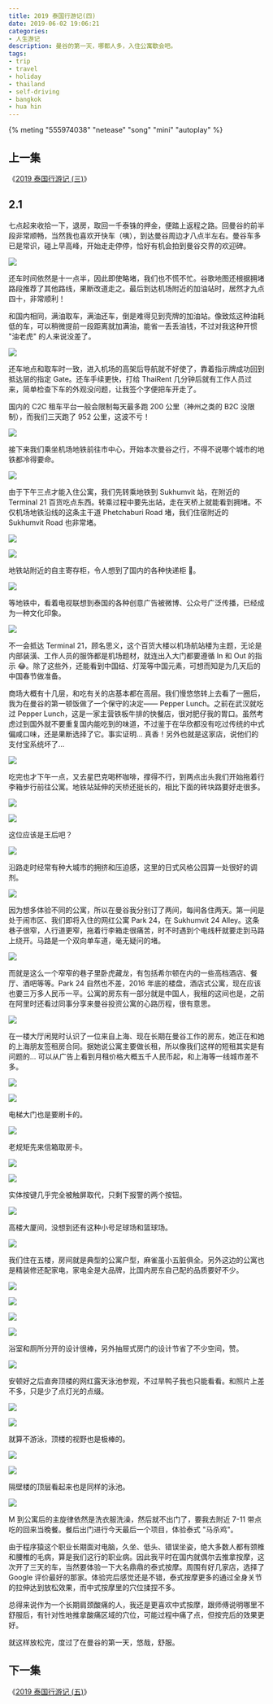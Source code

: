 ```yaml
---
title: 2019 泰国行游记(四)
date: 2019-06-02 19:06:21
categories:
- 人生游记
description: 曼谷的第一天，哪都人多，入住公寓歇会吧。
tags:
- trip
- travel
- holiday
- thailand
- self-driving
- bangkok
- hua hin
---
```


{% meting "555974038" "netease" "song" "mini" "autoplay" %}



## 上一集

《[2019 泰国行游记 (三)](https://blog.joouis.com/2019/05/24/2019-thai-trip-3/)》



## 2.1

七点起来收拾一下，退房，取回一千泰铢的押金，便踏上返程之路。回曼谷的前半段非常顺畅，当然我也喜欢开快车（咦），到达曼谷周边才八点半左右。曼谷车多已是常识，碰上早高峰，开始走走停停，恰好有机会拍到曼谷交界的欢迎碑。

![](https://vk4lja.bn.files.1drv.com/y4mRCv-f4MGz2HGR-J4cZSofsxoqe0FS-3Sk3ktpn2r-bUKLDnR64mI3ptkOyI9ESiITafc7vr31XnIx4g8TDzRSlZ2Ux-oa8M0QzNzUF3LNM94fdrcVGZmb7sesnCxpnSu03mi6sRpyyeyLK1dHSLS85JxIhaxNGXjR6BTeloHnTubNU2qal36McJXLJIzZU9k9MMxbXUKqRpA6Y4PK8yqVA?width=2016&height=1512&cropmode=none)

还车时间依然是十一点半，因此即使略堵，我们也不慌不忙。谷歌地图还根据拥堵路段推荐了其他路线，果断改道走之。最后到达机场附近的加油站时，居然才九点四十，非常顺利！

和国内相同，满油取车，满油还车，倒是难得见到壳牌的加油站。像致炫这种油耗低的车，可以稍微提前一段距离就加满油，能省一丢丢油钱，不过对我这种开惯 "油老虎" 的人来说没差了。

![](https://vk4jja.bn.files.1drv.com/y4mLB8navfFXN9s2HFS7FR0GktBpajBftx7bxeTD-g5jRG65s4-2rGFZc9KiFU3QsxYETKVK1J7fbLd5WIHDgaTlfI-PxpAOoqzrbTQxzohSYQb6UBJa4i3a1f1gPOkITc4AEOETQbNwBgDXk28_7Wrr6vKAHLKU78TsNJA0Jz9SKwl_fRB581LOi36AINoFDOXMvD8hoAf-rIc5V-QlV035g?width=2016&height=1512&cropmode=none)

还车地点和取车时一致，进入机场的高架后导航就不好使了，靠着指示牌成功回到抵达层的指定 Gate。还车手续更快，打给 ThaiRent 几分钟后就有工作人员过来，简单检查下车的外观没问题，让我签个字便把车开走了。

国内的 C2C 租车平台一般会限制每天最多跑 200 公里（神州之类的 B2C 没限制），而我们三天跑了 952 公里，这波不亏！

![](https://vk4kja.bn.files.1drv.com/y4mjmoZWuOTsKa_l-g_L0u8xFZzh-O_BWMOKbRPWCzJkkfuBpEejWx392TWyufjLBB_4R8MaDkYfkUNeOGm3H1oJGLS-eFMuv2mSuMbJo1z4N98jnSVduhTnZ-FZjqkxN5yRu5yRzOA-dgzheSVSFKhjhCZUcrsy-VT2YNZe1h3Sg6LkuoL1gLDUhaI6_mpdVOgUSfeUPF3o09_HgJ6gO8mew?width=2016&height=1512&cropmode=none)

接下来我们乘坐机场地铁前往市中心，开始本次曼谷之行，不得不说哪个城市的地铁都冷得要命。

![](https://vk4ija.bn.files.1drv.com/y4m8iaSPYKRL3VyJ8oGbM4a1nmlVHiDELGQeGYqEog6XRK7N7qMx-MOzw5uz6TycPIXypd0M3K0ZP5hjp4fMeXMQfuvoQExzVUmUYDIgQLaK0qiEgBVQlJsxgjnJkz0Z9qqtUbrC4OeBmrt8zN0U3EEkV22T4c26JbQNUSIdNCY4L-KCPKly7hRC1kBkFSBvojCU3UiTuck6eUo9MRlbSTGoA?width=1512&height=2016&cropmode=none)

由于下午三点才能入住公寓，我们先转乘地铁到 Sukhumvit 站，在附近的 Terminal 21 百货吃点东西。转乘过程中要先出站，走在天桥上就能看到拥堵。不仅机场地铁沿线的这条主干道 Phetchaburi Road 堵，我们住宿附近的 Sukhumvit Road 也非常堵。

![](https://vk4hja.bn.files.1drv.com/y4m8vs3kNMXp822GgvBNxB5FbI0D1B-Aqz_Tgo4ZlWcE6eJz2oFTpK1Gd7aQwaNPnMJv5LA2eAd-QUSAm5GDN5MHXy8hr4WckYgCET_V_fc-43F7AYqJQy_37lCFFPDBfh_xBm0vNrp4lTYo9x5zNg38BQEkfQ91Ff15DuF101QlnDbT-1BSqlAsIoMAihsqSpIODxKFew5av-1coJQTliSug?width=1512&height=2016&cropmode=none)

![](https://va4qja.bn.files.1drv.com/y4mB8a7c6nRJQeASH7Y1PxnoWuNrkdSUIwaSmJFyb7cW8g_oQ45FQyNAUs_3KmGvzNkup-CTplw1Uxa4M-lQRP4MeQmm1aWl8YM73oWoNMzGYV7OwZCRperP8vGF9iP0HHioGHlcFLhN3HJCv_xlTWQIoHKBfNuPjvt8wtcyd4Uxas7w98Vb6CEZ8J0XqoFbvX1P1vCJwRXAhcPn-AfM47pOg?width=1512&height=2016&cropmode=none)

地铁站附近的自主寄存柜，令人想到了国内的各种快递柜 🤣。

![](https://va4pja.bn.files.1drv.com/y4mm0EKOuja-rb6gG8nSdbXxUhyUYkK_nkMBS5pfkZytMZkXAAOelwF4BHrPzOYb5LNcakYbMmY6RZDlbkPJ-cNOizy4yNWe98l4afHaVgQIfFBujXlShJTEU1ykRuOvU3G8yZyMG-J_WvLsqhxkZPYc29c60tx0aAAedzQQrkAe9nrFfkH9Gjd9f9n-Tus9Tlm-kqtTVz6Yi57pVMafTt4BA?width=2016&height=1512&cropmode=none)

等地铁中，看着电视联想到泰国的各种创意广告被微博、公众号广泛传播，已经成为一种文化印象。

![](https://va4oja.bn.files.1drv.com/y4mVONbKXiC3yAdhmRr1nph5pIG2ES_VuMpr1zr0Cwrbih_jyQo0IJ8lNhN8MUGyX3rig3173RaTXHOqPrXzbYJ_EMMZBjkONk2H5QhWFz4buO_IIfc-wmVA6Q6k7aO52W_dqOoqjGhmVbGyvZ3koqTFp0ObOWHWW_HXMIoSWJ47kDgajJBTNit0oPIAzCXOGi_r7-_9FVRNULmuq8wTggOsQ?width=2016&height=1512&cropmode=none)

不一会抵达 Terminal 21，顾名思义，这个百货大楼以机场航站楼为主题，无论是内部装潢、工作人员的服饰都是机场题材，就连出入大门都要遵循 In 和 Out 的指示 😂。除了这些外，还能看到中国结、灯笼等中国元素，可想而知是为几天后的中国春节做准备。

商场大概有十几层，和吃有关的店基本都在高层。我们慢悠悠转上去看了一圈后，我为在曼谷的第一顿饭做了一个保守的决定—— Pepper Lunch。之前在武汉就吃过 Pepper Lunch，这是一家主营铁板牛排的快餐店，很对肥仔我的胃口。虽然考虑过到国外就不要重复国内能吃到的味道，不过鉴于在华欣都没有吃过传统的中式偏咸口味，还是果断选择了它。事实证明… 真香！另外也就是这家店，说他们的支付宝系统坏了…

![](https://va4nja.bn.files.1drv.com/y4mu2tOu-hjxbiVADbQs6dJNrxOoDdBxxIuyh1GZY6OBVtafqoK9isJAsXd10b-j2nraOslu8kDSWqfmgKAer9wV5uTlD0l-BsDqaL3dTJY7kQT1_o_fF_JPjsiPtaAYraQFcyuNsbI-mmRj9Mqt6lsqEgYsfP7wOzXRH7TvgYHkD_nMm2GtDMakTRMew5FZpxeSsT8nSE6mSFN2EEedgq6gQ?width=2016&height=1512&cropmode=none)

吃完也才下午一点，又去星巴克喝杯咖啡，撑得不行，到两点出头我们开始拖着行李箱步行前往公寓。地铁站延伸的天桥还挺长的，相比下面的砖块路要好走很多。

![](https://va4mja.bn.files.1drv.com/y4mcSeyX31xtW8HG_79SweEICuN-xoFenw9UYiqKBpAVwNpghXrIo_Wjpt550Y9k2loNiqwrkKRwMFMYxftIrdG9INYIjW5nA_5Mwr6fwvA-4MBbjZzen_kBYVyCJNQv_u3AHFfGl_RTa5pH4WBVBwLgHtYFWG7nbtE5MvG1h9rIKe6W_66_YnKEhlVwMYycJ4NIDP7h9aXpa7mRrXad8tKcw?width=2016&height=1512&cropmode=none)

![](https://va4kja.bn.files.1drv.com/y4mFTdj0p1yPUYr8xgk7LOX4eikJ4XNy502JWwie38hqBu2Ru0m-vy-BvTkfPFdYh7W5cghGCwGweItCf3zK460cYyjoof_kIxVrXF4qlj9V8PSGyCIft1qk2RiSPV0ZCeTBgk17C5OrK1FXUSMJXbAb4f_Piy609WRF35995pB3g55B9vWuB6zt6GeZ8MmJuFnNSR77IYecBaNSrLhtAjsEQ?width=1512&height=2016&cropmode=none)

这位应该是王后吧？

![](https://va4lja.bn.files.1drv.com/y4mkbBqG7CWyOncbzGdqw0_CCBtQc2qYvrM1KZDKcuGKJAQy7RSvNZYwB8fntZ1dhnEBfYYPyG4RjzQuRxq3LvirvaDlcHaRm6gOabv8SMoHNxE9gjCJyeL8Ql2p9Go3U1--F_JVd54zzSJ8g6HA9AgCcFavDvKJWbmLRwCdERelOSMD-CBcMgve7jMiGmt3OnRTqgOHHBhOyoK6UbMu6KfDw?width=2016&height=1512&cropmode=none)

沿路走时经常有种大城市的拥挤和压迫感，这里的日式风格公园算一处很好的调剂。

![](https://va4jja.bn.files.1drv.com/y4mSiIVQt3UsngZll1N82R7Bh20krYoBf-cvOAOMOmSfTmCzCEYtD2Si2lhPjAFUXnqbTdxypZVemoftyxwt29MNzBhye0zFZ6a7cWtFZlJBM8upnU8_vhWbKVDTEZpKMgr6kJ-d28hpNYjV1uOKw4ysZRNkIr3ZldKrVQWapfNBOZe9-olHTmn2rRNBfyK08q9EUKoY5f1atETjDjiLCjKaQ?width=2016&height=1512&cropmode=none)

因为想多体验不同的公寓，所以在曼谷我分别订了两间，每间各住两天。第一间是处于闹市区、我们即将入住的网红公寓 Park 24，在 Sukhumvit 24 Alley。这条巷子很窄，人行道更窄，拖着行李箱走很痛苦，时不时遇到个电线杆就要走到马路上绕开。马路是一个双向单车道，毫无疑问的堵。

![](https://v64jja.bn.files.1drv.com/y4mvOek3QN1ovPCVO9HB1ItFGU-0eDoLhCrPKk1iQhbITmwL-ENl6LMfeKKVR2iXZBBbFN658Xs7Ap_X8FCGLBYyzVnp7iUmOp_TjDC81BRNdXwZxRI3oPNO7iNg0p3_jpM4OE87lZKG5fU6qExpg2Tw8nDnQZjTSynRiD7AJ4h9Whle46r2PrD2Cak3E68YBvBjR96tSdrauXUiG-zDUWHDw?width=1512&height=2016&cropmode=none)

而就是这么一个窄窄的巷子里卧虎藏龙，有包括希尔顿在内的一些高档酒店、餐厅、酒吧等等。Park 24 自然也不差，2016 年底的楼盘，酒店式公寓，现在应该也要三万多人民币一平。公寓的房东有一部分就是中国人，我租的这间也是，之前在阿里时还看过同事分享来曼谷投资公寓的心路历程，很有意思。

![](https://va4ija.bn.files.1drv.com/y4mV3XUZw7DxMWsOYeUmaLSB-GG_kexSwtBo9xpVuqzVK12QOLzGVaWyPQhRT47u2YnWxp7hJKH9oOLajHzmnzxYJgD65uTE1A-87ftKU6EQAA7Sn2ifSRsRghtyQ3JXmK0m8ErgGG91IRG3PYQImkx-06vC2jR3J8-C7l69uDZATPchqu_FiIbELbL-UebD1sTMFi-aN1YxJ87EVWERx-6kQ?width=1512&height=2016&cropmode=none)

在一楼大厅闲晃时认识了一位来自上海、现在长期在曼谷工作的房东，她正在和她的上海朋友签租房合同。据她说公寓主要做长租，所以像我们这样的短租其实是有问题的… 可以从广告上看到月租价格大概五千人民币起，和上海等一线城市差不多。

![](https://va4hja.bn.files.1drv.com/y4mlv-TOH0hEskykaZR3thVVvdfbnks_T5jSKpEmIOfAt3dwQNnO1YzEPy0yPXhzCPNTk9Nb1oHpQVeYc6GkMA_RS0pfG-FxjAWOrySrBG6dWlgZpshlFhUhHYCwuXAN73Uc6xcSV_ABGVeZelFUJ8SlQys3c2wgvX6oqGYQGJWV3dzCeQc0_QEN8TBl_Zuu4IYD0awl5CqaKwB3-orzWn3Eg?width=2016&height=1512&cropmode=none)

![](https://vq4hja.bn.files.1drv.com/y4mZ2Bz8ge-cFzg0okw4nhUmScwy-aC_rHXcertvWX5cngeKDbQlbg-7p5Mzg-3rKzv_zfTpiiQlXlGXQSpWhaawkk6Qlfr3xnnKnTNO-OjcFwwoG233wdycKU1kGPtqPCK8Sxsy8GPYVyqEKVU4KP5tXzg70_9mMS9mEMsHFJy6m_BkdUbxEcSGDLN-8VfFlC_LPF3gVsU7Syz0ib-9iII7Q?width=1512&height=2016&cropmode=none)

电梯大门也是要刷卡的。

![](https://v64qja.bn.files.1drv.com/y4mT4G8LtqtZR2yICcUQVW0TubbHwYs06GbDvFxCgO8-nJ9D1kp-MUPVS9bVvQL0_ANfzwFYF5lMIfu0tcWtiOo4WrLwE4BJjTzEXS31PZc1Nxb-OLWNBGKVGHO_4_43JTK-7KKUNBKU-jQpRDpBf_DL59XJ_dz-NLW6n5L7D3uDjPQKu81bSorQZYlMn9HZg0KJkzVXWrew7GhlABjSexzlw?width=1512&height=2016&cropmode=none)

老规矩先来信箱取房卡。

![](https://vq4ija.bn.files.1drv.com/y4m_ykXFBLFCgRfRbOvVpmrYDkfJUgfzRuA-Zl0ymSpJTnyCz-PQQIOOwfhm1rMnfKpAaHW5_XVzzNDNZEmgOtBdHXY8DG5TeaO4o26BJq4-O8sU4gobvUuzBxU-uWvO9Ny9ipX6OTHFGMgdzt9I30FjBUcXBOBOmd5XRVdM9wTI6Zhx3CyQU8w9c_m6MwADPkKiZOQnZVXqO2ilU5kA8doXQ?width=1512&height=2016&cropmode=none)

![](https://vq4nja.bn.files.1drv.com/y4mAkVEb_LmUtIUVvSC42jy0akJmgrQVFZu2IwHGsGvQeDZfeAaU1WdhxQxdG5Rsm3-7nI-9mLZo1H8KdLFMKak5TzVhtBTE_HHfZEuMO0LWJ-xwKUiNfl-jnZTWzKYSzuX6mO_vpX-wxDjXMRn879_PFSisOiQN7sY6YfR_cRyUE-m582srks5S9wVg5WcQP0UUI642mbN2zhi5IPPFZGwKg?width=1512&height=2016&cropmode=none)

实体按键几乎完全被触屏取代，只剩下报警的两个按钮。

![](https://vq4jja.bn.files.1drv.com/y4m9HVjt_Lp4BkrPZhJOMZC7AHPvyvk4ByaG9deOrz7-APhA6_H_sX1jbH6MqCJkVbzKaONpnZTo3dnLZEUlP32exEfOozg-koUGuzo-lpxL_NLIXvblmL8zNOgWwImDIL69qSQIyTrLhnA8sp4MfQWNNV9vp-ULZuGwVN0okDWayFfAJOpFJRBFBDLS1_6RRUmjqfOFNqAuVB2z617qYY9Mg?width=1512&height=2016&cropmode=none)

高楼大厦间，没想到还有这种小号足球场和篮球场。

![](https://vq4kja.bn.files.1drv.com/y4myGmeRKiLAPSm6aYO_jCBO_h8htNQK2b-gnq8DjEU0m-ZxWLDzoUg7UeG8lm0FVVQH5sCF7NX7zv6iWC01-3mzNXUVJzPTncJi-e7F_W4penXqPbWSL49Xqs4zPUS8SHceZaVNvonXa9sOb9E_3pblYxxUz2_oVW0lpie-tg005Cryr4201dsPyX3eHly0UjEe4fe5ZuXghLB1O7m8ZnheA?width=2016&height=1512&cropmode=none)

我们住在五楼，房间就是典型的公寓户型，麻雀虽小五脏俱全。另外这边的公寓也是精装修还配家电，家电全是大品牌，比国内房东自己配的品质要好不少。

![](https://vq4lja.bn.files.1drv.com/y4mW4nWxUNx-11LAexhiDghnriMYEY1TqLRu8Lbm4RwimXwOhiz1OmIkDTFMAMHScsFof3Drt8K2-NK9m34KsNKQImtHp7GqBQc5eFjjr3KN1WrZMvXCsCVksFKMebBGsDcZGapN-LllqX4X-L64W76sGqL8dNbPhjQRcR4b0TCAmwtsIicavudzitSCYnbmb_tBwMeMIrhhZIBCGe9brOo4A?width=1512&height=2016&cropmode=none)

![](https://vq4qja.bn.files.1drv.com/y4mt1cRtv_ZCcmoaPTWsBWSWIcI6G7j62INWSrnMKioEdSoTk8zzYUYyNQAmqNyW_tKMiccMaHAtY2OelEahSQ5pxxFojFnHqgjIDThj8v12zlNUd3GNxoJsSZsTpd6-yMz6AP_j9jRi7vl0txchAuagfmxk1JH7KXIDyJAlMN0EO7qxcH3mTqFtMMpXWSs-oK8-lokF32WkwCHdoAnbKFYKg?width=2016&height=1512&cropmode=none)

![](https://vq4oja.bn.files.1drv.com/y4mrJJPsRed0HgFTRbKB2oK0SYA_9ePJcWqHzDQnSUGis0gs4qIekwPzgcnnkYL9zZWJV820RMr7J9s9v6nsrlt6Kf23ftlzPigEfIVmeIub1nyt2qvJSGpOq27eRHw42hgTCe473weJzr5fDDi4o-igpfdJWywxTGWF3PcrMg9r7bcrhV5PB93VV9NHHRjP2IYPGrfittp2vCfo0mOlEiZVg?width=1512&height=2016&cropmode=none)

![](https://vq4pja.bn.files.1drv.com/y4mEBhXzgM180rVX262EGRJGywYMAvjaFTFjGjHU3rt0LLAhouwU9kXC0eQkeiMHDJuHgv-6vp_W1qZmeDptew0zZ3WWYmQVQ55D7B_uhIVjBJoB63Si-xQb9kDT2w7TG3ORDiBRqt-OOH0WMsjLdjwB41HIEXCjEyB791wmdjymo284G5x5bWPmILoowmsOHVnJfIHa6_va88BJGmA7M9x7A?width=2016&height=1512&cropmode=none)

浴室和厕所分开的设计很棒，另外抽屉式房门的设计节省了不少空间，赞。

![](https://wk4qja.bn.files.1drv.com/y4ms1HBPSw1UsGW_scNsXsxwLe3Ac7yK22fKvPPZuGyFVOasoP9NTxfhTN0N9Gq_qqkERcMRWRUWEtlf7SDx3nUmpGefMPrq57wrEPWzJCjvQTYxNNGGx1Hgldf4Dh-4Z54pqilPnyHg9PguOmeOfEo_enS5lBC8J5k5PqHxEbDRohHgppb7LGDZ_zqcllhYCb1Zuz2GdQ4CVl93kbxSLQQMw?width=2016&height=1512&cropmode=none)

安顿好之后直奔顶楼的网红露天泳池参观，不过旱鸭子我也只能看看。和照片上差不多，只是少了点灯光的点缀。

![](https://v64nja.bn.files.1drv.com/y4mO-nSEvStl1HuvKwgQs0tApt2MpQM_kSe6ifo0fkzU39B5lUUWLzrjOHpYvLSsKNUiYE7gtoP5tGdu6wJKPP49FIsnTmdpZn4242G3pitA8E6tJRmu2mQval5TnSEDWYbl9iCVTjJA5-B6dSKECErGl1vMDG56wZ3QeidGKU_Pq87F4Aae4so1GTPixkPBLwLp-aX0ONTQocdbzvU8Im1_w?width=1512&height=2016&cropmode=none)

![](https://v64lja.bn.files.1drv.com/y4mGMS25txSK-t5OG01VC7zaBSd3BLYuuUR5sHr85DnL2P4zuYgfb34H-jdTgmzK3uaRMMj20HJGPvhwlv0DT87I66TdRgJ01eZqmkJffxZ0t67wu5oRr_l-omsOz8w-6Yw8ygCkjuLqcY3yYnqWr6_IviH7_rp8StygrJ6MUKLQFV1gD_LVd2tkfwlFDUoULUrmy725WhJF85FbX3iHClFxQ?width=1512&height=2016&cropmode=none)

就算不游泳，顶楼的视野也是极棒的。

![](https://v64pja.bn.files.1drv.com/y4mj4jmMRuK21afBiB1Jzf8ysUt8LlgjPBVopuNvjqiFX8DMyAF1zuimbDEWyv0s24m4VDlzLrWKuRqK3gg1AmlPi0POcvB3xfbWc0L6cDNgWpgzNAjTO8kreimlVRBX6M0v3hNUyZ_EkacAGSELozdwzoprHL_SGuTqcuRmfC3IlLmcrUJtupjUNX_V5boPRqbyKcT14WyFWA1Tz5Q5YeTBQ?width=2016&height=1512&cropmode=none)

![](https://v64oja.bn.files.1drv.com/y4m1-_ipWNb9Y9C2ulE-9yhbn0Ftbe2ko4lcfo_gt9TBHmEflaD6Edyoc-MM02s3_0NSwHYTTZk_GvKP25bB1jcSLTe0WwB3zsFhs9AW8GwovMbmB1gSulx-zO6g3B4W8vzORkSVILsdtOOh9jSJHjGQOcdYuEkw5sBc465t9zLUVQVm3Fl6E39mi8xbAwlvAWE_NB7VY1vEeZ-U6mCHzYbKw?width=2016&height=1512&cropmode=none)

隔壁楼的顶层看起来也是同样的泳池。

![](https://v64mja.bn.files.1drv.com/y4mrbT6uhGaHiGHfC67xWO7zM58zrv6SU5-jUKjC_xlB6loaLopY7__ZVrdewVh9a-PTb-j7RoTDQki1wfCKhB58av5yEG8ntX-wnN53b0GWvUTwoy-aLn1CpI9I1ksQ46rDGMZ_Lvuc8kSaVYpgOdYXC_D8taUf_ICTeG1bLK7NaVTU9THqOSv-iJuvlPLYQyPYLvaj7Ia-ui2BpxMzpvN8g?width=1512&height=2016&cropmode=none)

M 到公寓后的主旋律依然是洗衣服洗澡，然后就不出门了，要我去附近 7-11 带点吃的回来当晚餐。餐后出门进行今天最后一个项目，体验泰式 "马杀鸡"。

由于程序猿这个职业长期面对电脑，久坐、低头、错误坐姿，绝大多数人都有颈椎和腰椎的毛病，算是我们这行的职业病。因此我平时在国内就偶尔去推拿按摩，这次开了三天的车，当然要体验一下大名鼎鼎的泰式按摩。周围有好几家店，选择了 Google 评价最好的那家。体验完后感觉还是不错，泰式按摩更多的通过全身关节的拉伸达到放松效果，而中式按摩里的穴位揉捏不多。

总得来说作为一个长期肩颈酸痛的人，我还是更喜欢中式按摩，跟师傅说明哪里不舒服后，有针对性地推拿酸痛区域的穴位，可能过程中痛了点，但按完后的效果更好。

就这样放松完，度过了在曼谷的第一天，悠哉，舒服。



## 下一集

《[2019 泰国行游记 (五)](https://blog.joouis.com/2019/06/12/2019-thai-trip-5/)》

